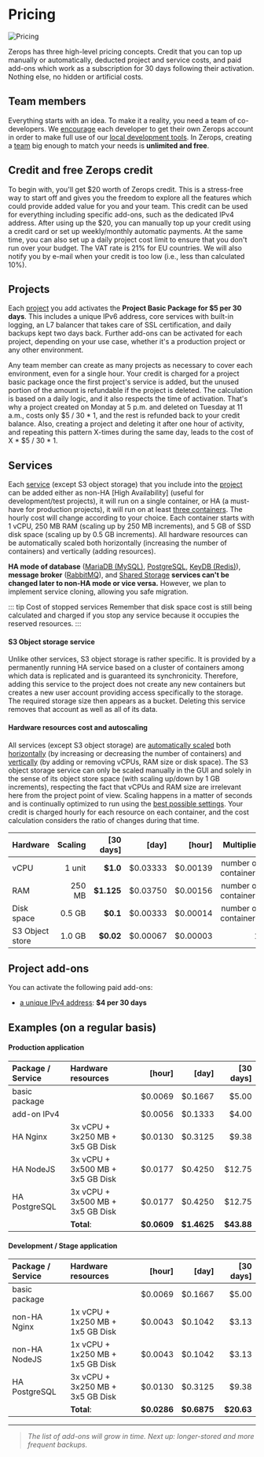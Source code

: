 # Pricing

![Pricing](/pricing.png "Pricing")

Zerops has three high-level pricing concepts. Credit that you can top up manually or automatically, deducted project and service costs, and paid add-ons which work as a subscription for 30 days following their activation. Nothing else, no hidden or artificial costs.

## Team members

Everything starts with an idea. To make it a reality, you need a team of co-developers. We [encourage](/documentation/overview/made-for-developers.html#each-developer-should-have-his-own-account-no-artificial-pricing-boosting) each developer to get their own Zerops account in order to make full use of our [local development tools](/documentation/cli/vpn.html). In Zerops, creating a [team](/documentation/overview/users.html#your-account) big enough to match your needs is **unlimited and free**.

## Credit and free Zerops credit

To begin with, you'll get \$20 worth of Zerops credit. This is a stress-free way to start off and gives you the freedom to explore all the features which could provide added value for you and your team. This credit can be used for everything including specific add-ons, such as the dedicated IPv4 address. After using up the \$20, you can manually top up your credit using a credit card or set up weekly/monthly automatic payments. At the same time, you can also set up a daily project cost limit to ensure that you don't run over your budget. The VAT rate is 21% for EU countries. We will also notify you by e-mail when your credit is too low (i.e., less than calculated 10%).

## Projects

Each [project](/documentation/overview/projects-and-services-structure.html#project) you add activates the **Project Basic Package for \$5 per 30 days**. This includes a unique IPv6 address, core services with built-in logging, an L7 balancer that takes care of SSL certification, and daily backups kept two days back. Further add-ons can be activated for each project, depending on your use case, whether it's a production project or any other environment.

Any team member can create as many projects as necessary to cover each environment, even for a single hour. Your credit is charged for a project basic package once the first project's service is added, but the unused portion of the amount is refundable if the project is deleted. The calculation is based on a daily logic, and it also respects the time of activation. That's why a project created on Monday at 5 p.m. and deleted on Tuesday at 11 a.m., costs only \$5 / 30 \* 1, and the rest is refunded back to your credit balance. Also, creating a project and deleting it after one hour of activity, and repeating this pattern X-times during the same day, leads to the cost of X \* \$5 / 30 * 1.

## Services

Each [service](/documentation/overview/projects-and-services-structure.html#service) (except S3 object storage) that you include into the [project](/documentation/overview/projects-and-services-structure.html#project) can be added either as non-HA [High Availability] (useful for development/test projects), it will run on a single container, or HA (a must-have for production projects), it will run on at least [three containers](/documentation/ha/why-should-i-want-high-availability.html). The hourly cost will change according to your choice. Each container starts with 1 vCPU, 250 MB RAM (scaling up by 250 MB increments), and 5 GB of SSD disk space (scaling up by 0.5 GB increments). All hardware resources can be automatically scaled both horizontally (increasing the number of containers) and vertically (adding resources).

**HA mode of database** ([MariaDB (MySQL)](/documentation/services/databases/mariadb.html#ha-non-ha-database-mode), [PostgreSQL](/documentation/services/databases/postgresql.html#ha-non-ha-database-mode), [KeyDB (Redis)](/documentation/services/databases/keydb.html#ha-non-ha-database-mode)), **message broker** ([RabbitMQ](/documentation/services/message-brokers/rabbitmq.html#ha-non-ha-message-broker-mode)), and [Shared Storage](/documentation/services/storage/shared.html#ha-non-ha-shared-storage-mode) **services can't be changed later to non-HA mode or vice versa.** However, we plan to implement service cloning, allowing you safe migration.

<!-- markdownlint-disable DOCSMD004 -->
::: tip Cost of stopped services
Remember that disk space cost is still being calculated and charged if you stop any service because it occupies the reserved resources.
:::
<!-- markdownlint-enable DOCSMD004 -->

<!-- markdownlint-disable MD001 -->
#### S3 Object storage service
<!-- markdownlint-enable MD001 -->

Unlike other services, S3 object storage is rather specific. It is provided by a permanently running HA service based on a cluster of containers among which data is replicated and is guaranteed its synchronicity. Therefore, adding this service to the project does not create any new containers but creates a new user account providing access specifically to the storage. The required storage size then appears as a bucket. Deleting this service removes that account as well as all of its data.

#### Hardware resources cost and autoscaling

All services (except S3 object storage) are [automatically scaled](/documentation/automatic-scaling/how-automatic-scaling-works.html) both [horizontally](/documentation/automatic-scaling/how-automatic-scaling-works.html#horizontal-scaling) (by increasing or decreasing the number of containers) and [vertically](/documentation/automatic-scaling/how-automatic-scaling-works.html#vertical-scaling) (by adding or removing vCPUs, RAM size or disk space). The S3 object storage service can only be scaled manually in the GUI and solely in the sense of its object store space (with scaling up/down by 1 GB increments), respecting the fact that vCPUs and RAM size are irrelevant here from the project point of view. Scaling happens in a matter of seconds and is continually optimized to run using the [best possible settings](/documentation/automatic-scaling/how-automatic-scaling-works.html#performance-tunning). Your credit is charged hourly for each resource on each container, and the cost calculation considers the ratio of changes during that time.

|Hardware       |Scaling| [30 days]|   [day]|  [hour]|          Multiplier|
|:--------------|------:|---------:|-------:|-------:|-------------------:|
|vCPU           | 1 unit|  **$1.0**|$0.03333|$0.00139|number of containers|
|RAM            | 250 MB|**$1.125**|$0.03750|$0.00156|number of containers|
|Disk space     | 0.5 GB|  **$0.1**|$0.00333|$0.00014|number of containers|
|S3 Object store| 1.0 GB| **$0.02**|$0.00067|$0.00003|                   1|

## Project add-ons

You can activate the following paid add-ons:

- [a unique IPv4 address](/documentation/routing/unique-ipv4-ipv6-addresses.html): **\$4 per 30 days**

## Examples (on a regular basis)

<!-- markdownlint-disable MD001 -->
#### Production application
<!-- markdownlint-enable MD001 -->

|Package / Service|Hardware resources              |     [hour]|      [day]|  [30 days]|
|:----------------|:-------------------------------|----------:|----------:|----------:|
|basic package    |                                |    $0.0069|    $0.1667|      $5.00|
|add-on IPv4      |                                |    $0.0056|    $0.1333|      $4.00|
|HA Nginx         |3x vCPU + 3x250 MB + 3x5 GB Disk|    $0.0130|    $0.3125|      $9.38|
|HA NodeJS        |3x vCPU + 3x500 MB + 3x5 GB Disk|    $0.0177|    $0.4250|     $12.75|
|HA PostgreSQL    |3x vCPU + 3x500 MB + 3x5 GB Disk|    $0.0177|    $0.4250|     $12.75|
|                 |                      **Total**:|**$0.0609**|**$1.4625**| **$43.88**|

#### Development / Stage application

|Package / Service|Hardware resources              |     [hour]|      [day]|  [30 days]|
|:----------------|:-------------------------------|----------:|----------:|----------:|
|basic package    |                                |    $0.0069|    $0.1667|      $5.00|
|non-HA Nginx     |1x vCPU + 1x250 MB + 1x5 GB Disk|    $0.0043|    $0.1042|      $3.13|
|non-HA NodeJS    |1x vCPU + 1x250 MB + 1x5 GB Disk|    $0.0043|    $0.1042|      $3.13|
|HA PostgreSQL    |3x vCPU + 3x250 MB + 3x5 GB Disk|    $0.0130|    $0.3125|      $9.38|
|                 |                      **Total**:|**$0.0286**|**$0.6875**| **$20.63**|

___
> *The list of add-ons will grow in time. Next up: longer-stored and more frequent backups.*
